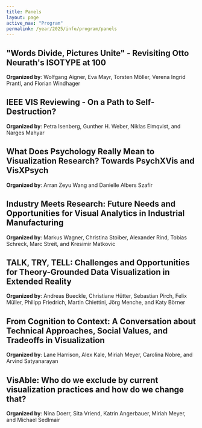 ```yaml
---
title: Panels
layout: page
active_nav: "Program"
permalink: /year/2025/info/program/panels
---
```


## <a name="panel-neurath">"Words Divide, Pictures Unite" - Revisiting Otto Neurath's ISOTYPE at 100</a>

<!-- When: Thursday, October 17, 2024 3:15 PM-4:30 PM EDT (UTC-4)<br/> -->

**Organized by**: Wolfgang Aigner, Eva Mayr, Torsten Möller, Verena Ingrid Prantl, and Florian Windhager

<!-- ABSTRACT -->


## <a name="panel-reviewing">IEEE VIS Reviewing - On a Path to Self-Destruction?</a>

<!-- When: Wednesday, October 16, 2024 12:00 PM-1:00 PM EDT (UTC-4) -->

**Organized by**: Petra Isenberg, Gunther H. Weber, Niklas Elmqvist, and Narges Mahyar

<!-- ABSTRACT -->


## <a name="panel-psychology">What Does Psychology Really Mean to Visualization Research? Towards PsychXVis and VisXPsych</a>

<!-- When: Thursday, October 17, 2024 8:30 AM-9:45 AM EDT (UTC-4) -->

**Organized by**: Arran Zeyu Wang and Danielle Albers Szafir

<!-- ABSTRACT -->


## <a name="panel-manufacturing">Industry Meets Research: Future Needs and Opportunities for Visual Analytics in Industrial Manufacturing</a>

<!-- When: Wednesday, October 16, 2024 3:15 PM-4:30 PM EDT (UTC-4) -->

**Organized by**: Markus Wagner, Christina Stoiber, Alexander Rind, Tobias Schreck, Marc Streit, and Kresimir Matkovic

<!-- ABSTRACT -->


## <a name="panel-xr">TALK, TRY, TELL: Challenges and Opportunities for Theory-Grounded Data Visualization in Extended Reality</a>

<!-- When: Wednesday, October 16, 2024 8:30 AM-9:45 AM EDT (UTC-4) -->

**Organized by**: Andreas Bueckle, Christiane Hütter, Sebastian Pirch, Felix Müller, Philipp Friedrich, Martin Chiettini, Jörg Menche, and Katy Börner

<!-- ABSTRACT -->


## <a name="panel-cognition">From Cognition to Context: A Conversation about Technical Approaches, Social Values, and Tradeoffs in Visualization</a>

<!-- When: Wednesday, October 16, 2024 1:30 PM-2:45 PM EDT (UTC-4)<br/> -->

**Organized by**: Lane Harrison, Alex Kale, Miriah Meyer, Carolina Nobre, and Arvind Satyanarayan

<!-- ABSTRACT -->

## <a name="panel-practices">VisAble: Who do we exclude by current visualization practices and how do we change that?</a>

<!-- When: Thursday, October 17, 2024 10:15 AM-11:30 AM EDT (UTC-4) -->

**Organized by**: Nina Doerr, Sita Vriend, Katrin Angerbauer, Miriah Meyer, and Michael Sedlmair

<!-- ABSTRACT -->
